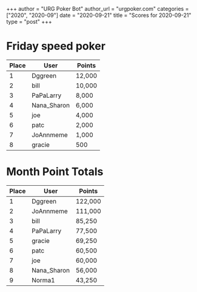 +++
author = "URG Poker Bot"
author_url = "urgpoker.com"
categories = ["2020", "2020-09"]
date = "2020-09-21"
title = "Scores for 2020-09-21"
type = "post"
+++
# Friday speed poker

| Place | User | Points |
|-------|------|--------|
| 1 | Dggreen | 12,000 |
| 2 | bill | 10,000 |
| 3 | PaPaLarry | 8,000 |
| 4 | Nana_Sharon | 6,000 |
| 5 | joe | 4,000 |
| 6 | patc | 2,000 |
| 7 | JoAnnmeme | 1,000 |
| 8 | gracie | 500 |

# Month Point Totals

| Place | User | Points |
|-------|------|--------|
| 1 | Dggreen | 122,000 |
| 2 | JoAnnmeme | 111,000 |
| 3 | bill | 85,250 |
| 4 | PaPaLarry | 77,500 |
| 5 | gracie | 69,250 |
| 6 | patc | 60,500 |
| 7 | joe | 60,000 |
| 8 | Nana_Sharon | 56,000 |
| 9 | Norma1 | 43,250 |

